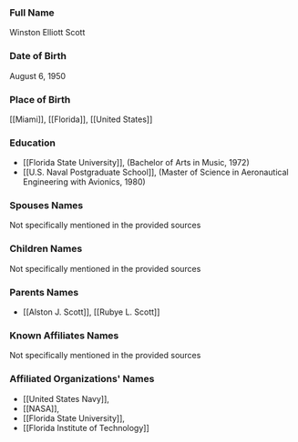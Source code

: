 ### Full Name

Winston Elliott Scott

### Date of Birth

August 6, 1950

### Place of Birth

[[Miami]], [[Florida]], [[United States]]

### Education

- [[Florida State University]], (Bachelor of Arts in Music, 1972)
- [[U.S. Naval Postgraduate School]], (Master of Science in Aeronautical Engineering with Avionics, 1980)

### Spouses Names

Not specifically mentioned in the provided sources

### Children Names

Not specifically mentioned in the provided sources

### Parents Names

- [[Alston J. Scott]], [[Rubye L. Scott]]

### Known Affiliates Names

Not specifically mentioned in the provided sources

### Affiliated Organizations' Names

- [[United States Navy]],
- [[NASA]],
- [[Florida State University]],
- [[Florida Institute of Technology]]